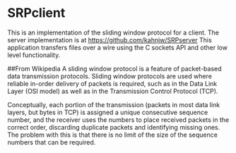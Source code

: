 SRPclient
=========

This is an implementation of the sliding window protocol for a client. The server implementation is at https://github.com/kahnjw/SRPserver This application transfers files over a wire using the C sockets API and other low level functionality.

##From Wikipedia
A sliding window protocol is a feature of packet-based data transmission protocols. Sliding window protocols are used where reliable in-order delivery of packets is required, such as in the Data Link Layer (OSI model) as well as in the Transmission Control Protocol (TCP).

Conceptually, each portion of the transmission (packets in most data link layers, but bytes in TCP) is assigned a unique consecutive sequence number, and the receiver uses the numbers to place received packets in the correct order, discarding duplicate packets and identifying missing ones. The problem with this is that there is no limit of the size of the sequence numbers that can be required.
